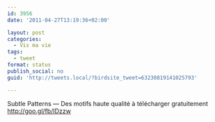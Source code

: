 ```yaml
---
id: 3956
date: '2011-04-27T13:19:36+02:00'

layout: post
categories:
  - Vis ma vie
tags:
  - tweet
format: status
publish_social: no
guid: 'http://tweets.local/?birdsite_tweet=63230819141025793'

---
```


Subtle Patterns — Des motifs haute qualité à télécharger gratuitement http://goo.gl/fb/IDzzw